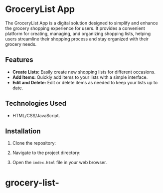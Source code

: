 # GroceryList App

The GroceryList App is a digital solution designed to simplify and enhance the grocery shopping experience for users. It provides a convenient platform for creating, managing, and organizing shopping lists, helping users streamline their shopping process and stay organized with their grocery needs.

## Features

- **Create Lists:** Easily create new shopping lists for different occasions.
- **Add Items:** Quickly add items to your lists with a simple interface.
- **Edit and Delete:** Edit or delete items as needed to keep your lists up to date.

## Technologies Used

- HTML/CSS/JavaScript.

## Installation

1. Clone the repository:

2. Navigate to the project directory:

3. Open the `index.html` file in your web browser.
# grocery-list-
